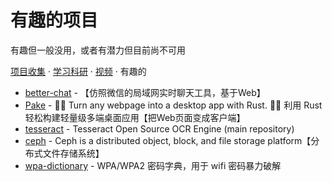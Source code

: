 # 有趣的项目

有趣但一般没用，或者有潜力但目前尚不可用

[项目收集](./README.md) · [学习科研](./Study.md) · [视频](./Video.md) · 有趣的

* [better-chat](https://github.com/XC0703/better-chat) - 【仿照微信的局域网实时聊天工具，基于Web】
* [Pake](https://github.com/tw93/Pake) - 🤱🏻 Turn any webpage into a desktop app with Rust. 🤱🏻 利用 Rust 轻松构建轻量级多端桌面应用【把Web页面变成客户端】
* [tesseract](https://github.com/tesseract-ocr/tesseract) - Tesseract Open Source OCR Engine (main repository)
* [ceph](https://github.com/ceph/ceph) - Ceph is a distributed object, block, and file storage platform【分布式文件存储系统】
* [wpa-dictionary](https://github.com/conwnet/wpa-dictionary) - WPA/WPA2 密码字典，用于 wifi 密码暴力破解
